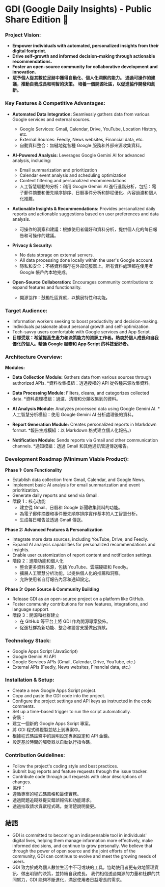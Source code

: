 # **GDI (Google Daily Insights) - Public Share Edition 🚀**

### **Project Vision:**
*   **Empower individuals with automated, personalized insights from their digital footprint.**
*   **Drive self-growth and informed decision-making through actionable recommendations.**
*   **Foster an open-source community for collaborative development and innovation.**
*   **賦予個人從其數位足跡中獲得自動化、個人化洞察的能力。 通過可操作的建議，推動自我成長和明智的決策。 培養一個開源社區，以促進協作開發和創新。**

###  **Key Features & Competitive Advantages:**

*   **Automated Data Integration:** Seamlessly gathers data from various Google services and external sources.
    *   Google Services: Gmail, Calendar, Drive, YouTube, Location History, etc.
    *   External Sources: Feedly, News websites, Financial data, etc.
    *   自動資料整合：無縫地從各種 Google 服務和外部來源收集資料。

*   **AI-Powered Analysis:** Leverages Google Gemini AI for advanced analysis, including:
    *   Email summarization and prioritization
    *   Calendar event analysis and scheduling optimization
    *   Content filtering and personalized recommendations
    *   人工智慧驅動的分析：利用 Google Gemini AI 進行進階分析，包括：電子郵件摘要和優先順序排序、日曆事件分析和排程優化、內容過濾和個人化推薦。

*   **Actionable Insights & Recommendations:** Provides personalized daily reports and actionable suggestions based on user preferences and data analysis.
    *   可操作的洞察和建議：根據使用者偏好和資料分析，提供個人化的每日報告和可操作的建議。

*   **Privacy & Security:**
    *   No data storage on external servers.
    *   All data processing done locally within the user's Google account.
    *   隱私和安全：不將資料儲存在外部伺服器上。所有資料處理都在使用者 Google 帳戶內本地完成。

*   **Open-Source Collaboration:** Encourages community contributions to expand features and functionality.
    *   開源協作：鼓勵社區貢獻，以擴展特性和功能。

### **Target Audience:**
*   Information workers seeking to boost productivity and decision-making.
*   Individuals passionate about personal growth and self-optimization.
*   Tech-savvy users comfortable with Google services and App Script.
*   **目標受眾：希望提高生產力和決策能力的資訊工作者。熱衷於個人成長和自我優化的個人。精通 Google 服務和 App Script 的科技愛好者。**

### **Architecture Overview:**

**Modules:**

*   **Data Collection Module:** Gathers data from various sources through authorized APIs.
    *資料收集模組：透過授權的 API 從各種來源收集資料。

*   **Data Processing Module:**  Filters, cleans, and categorizes collected data.
    *資料處理模組：過濾、清理和分類收集到的資料。

*   **AI Analysis Module:**  Analyzes processed data using Google Gemini AI.
    *人工智慧分析模組：使用 Google Gemini AI 分析處理後的資料。

*   **Report Generation Module:** Creates personalized reports in Markdown format.
    *報告生成模組：以 Markdown 格式建立個人化報告。)

*   **Notification Module:** Sends reports via Gmail and other communication channels.
    *通知模組：透過 Gmail 和其他通訊管道傳送報告。

###  **Development Roadmap (Minimum Viable Product):**

**Phase 1: Core Functionality**
*   Establish data collection from Gmail, Calendar, and Google News.
*   Implement basic AI analysis for email summarization and event prioritization.
*   Generate daily reports and send via Gmail.
*   階段 1：核心功能
    * 建立從 Gmail、日曆和 Google 新聞收集資料的功能。
    * 為電子郵件摘要和事件優先順序排序實作基本的人工智慧分析。
    * 生成每日報告並透過 Gmail 傳送。

**Phase 2: Advanced Features & Personalization**
*   Integrate more data sources, including YouTube, Drive, and Feedly.
*   Expand AI analysis capabilities for personalized recommendations and insights.
*   Enable user customization of report content and notification settings.
*   階段 2：進階功能和個人化
    * 整合更多資料來源，包括 YouTube、雲端硬碟和 Feedly。
    * 擴展人工智慧分析功能，以提供個人化的推薦和洞察。
    * 允許使用者自訂報告內容和通知設定。

**Phase 3: Open Source & Community Building**
*   Release GDI as an open-source project on a platform like GitHub.
*   Foster community contributions for new features, integrations, and language support.
*   階段 3：開源和社群建立
    * 在 GitHub 等平台上將 GDI 作為開源專案發佈。
    * 促進社群為新功能、整合和語言支援做出貢獻。

### **Technology Stack:**
*   Google Apps Script (JavaScript)
*   Google Gemini AI API
*   Google Services APIs (Gmail, Calendar, Drive, YouTube, etc.)
*   External APIs (Feedly, News websites, Financial data, etc.)

### **Installation & Setup:**
*   Create a new Google Apps Script project.
*   Copy and paste the GDI code into the project.
*   Configure the project settings and API keys as instructed in the code comments.
*   Set up a time-based trigger to run the script automatically.
* 安裝：
* 建立一個新的 Google Apps Script 專案。
* 將 GDI 程式碼複製並貼上到專案中。
* 根據程式碼註釋中的說明設定專案設定和 API 金鑰。
* 設定基於時間的觸發器以自動執行指令碼。

### **Contribution Guidelines:**
*   Follow the project's coding style and best practices.
*   Submit bug reports and feature requests through the issue tracker.
*   Contribute code through pull requests with clear descriptions of changes.
* 協作：
* 遵循專案的程式碼風格和最佳實務。
* 透過問題追蹤器提交錯誤報告和功能請求。
* 透過拉取請求貢獻程式碼，並清楚說明變更。

## 結語
* GDI is committed to becoming an indispensable tool in individuals' digital lives, helping them manage information more effectively, make informed decisions, and continue to grow personally. We believe that through the power of open source and the joint efforts of the community, GDI can continue to evolve and meet the growing needs of users.
* GDI 致力於成為個人數位生活中不可或缺的工具，協助使用者更有效地管理資訊、做出明智的決策，並持續自我成長。 我們相信透過開源的力量和社群的共同努力，GDI 能夠不斷進化，滿足使用者日益增長的需求。
